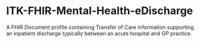 # ITK-FHIR-Mental-Health-eDischarge
A FHIR Document profile containing Transfer of Care information supporting an inpatient discharge typically between an acute hospital and GP practice.
